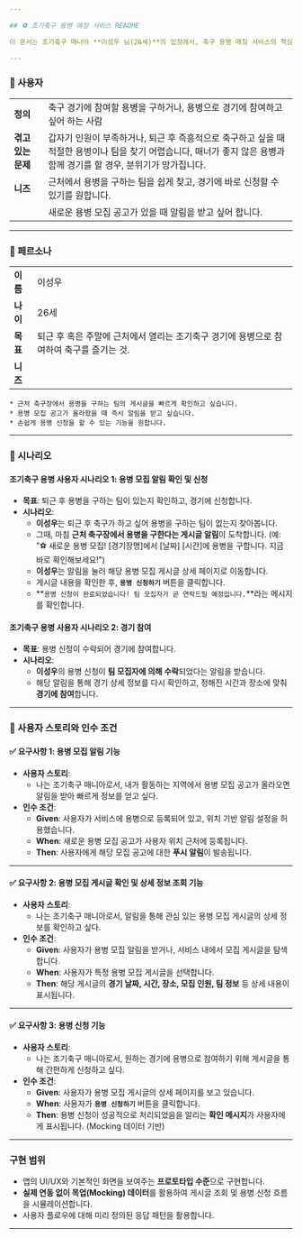 ```yaml
---

## ⚽ 조기축구 용병 매칭 서비스 README

이 문서는 조기축구 매니아 **이성우 님(26세)**의 입장에서, 축구 용병 매칭 서비스의 핵심 페르소나, 사용자 스토리 및 구현 범위를 설명합니다. 본 프로젝트는 실제 연동 없이 목업(Mocking) 데이터로 구현된 **프로토타입 수준**입니다.

---
```


### 📌 사용자

| | |
| --- | --- |
| **정의** | 축구 경기에 참여할 용병을 구하거나, 용병으로 경기에 참여하고 싶어 하는 사람 |
| **겪고 있는 문제** | 갑자기 인원이 부족하거나, 퇴근 후 즉흥적으로 축구하고 싶을 때 적절한 용병이나 팀을 찾기 어렵습니다, 매너가 좋지 않은 용병과 함께 경기를 할 경우, 분위기가 망가집니다.|
| **니즈** | 근처에서 용병을 구하는 팀을 쉽게 찾고, 경기에 바로 신청할 수 있기를 원합니다. |
| | 새로운 용병 모집 공고가 있을 때 알림을 받고 싶어 합니다. |

---

### 📌 페르소나

| | |
| --- | --- |
| **이름** | 이성우 |
| **나이** | 26세 |
| **목표** | 퇴근 후 혹은 주말에 근처에서 열리는 조기축구 경기에 용병으로 참여하여 축구를 즐기는 것. |
| **니즈** |
    * 근처 축구장에서 용병을 구하는 팀의 게시글을 빠르게 확인하고 싶습니다.
    * 용병 모집 공고가 올라왔을 때 즉시 알림을 받고 싶습니다.
    * 손쉽게 용병 신청을 할 수 있는 기능을 원합니다.

---

### 📌 시나리오

#### **조기축구 용병 사용자 시나리오 1: 용병 모집 알림 확인 및 신청**

* **목표**: 퇴근 후 용병을 구하는 팀이 있는지 확인하고, 경기에 신청합니다.
* **시나리오**:
    * **이성우**는 퇴근 후 축구가 하고 싶어 용병을 구하는 팀이 없는지 찾아봅니다.
    * 그때, 마침 **근처 축구장에서 용병을 구한다는 게시글 알림**이 도착합니다. (예: "⚽ 새로운 용병 모집! [경기장명]에서 [날짜] [시간]에 용병을 구합니다. 지금 바로 확인해보세요!")
    * **이성우**는 알림을 눌러 해당 용병 모집 게시글 상세 페이지로 이동합니다.
    * 게시글 내용을 확인한 후, **`용병 신청하기`** 버튼을 클릭합니다.
    * **`용병 신청이 완료되었습니다! 팀 모집자가 곧 연락드릴 예정입니다.`**라는 메시지를 확인합니다.

#### **조기축구 용병 사용자 시나리오 2: 경기 참여**

* **목표**: 용병 신청이 수락되어 경기에 참여합니다.
* **시나리오**:
    * **이성우**의 용병 신청이 **팀 모집자에 의해 수락**되었다는 알림을 받습니다.
    * 해당 알림을 통해 경기 상세 정보를 다시 확인하고, 정해진 시간과 장소에 맞춰 **경기에 참여**합니다.

---

### 📌 사용자 스토리와 인수 조건

#### ✅ **요구사항 1: 용병 모집 알림 기능**

* **사용자 스토리**:
    * 나는 조기축구 매니아로서, 내가 활동하는 지역에서 용병 모집 공고가 올라오면 알림을 받아 빠르게 정보를 얻고 싶다.
* **인수 조건**:
    * **Given**: 사용자가 서비스에 용병으로 등록되어 있고, 위치 기반 알림 설정을 허용했습니다.
    * **When**: 새로운 용병 모집 공고가 사용자 위치 근처에 등록됩니다.
    * **Then**: 사용자에게 해당 모집 공고에 대한 **푸시 알림**이 발송됩니다.

---

#### ✅ **요구사항 2: 용병 모집 게시글 확인 및 상세 정보 조회 기능**

* **사용자 스토리**:
    * 나는 조기축구 매니아로서, 알림을 통해 관심 있는 용병 모집 게시글의 상세 정보를 확인하고 싶다.
* **인수 조건**:
    * **Given**: 사용자가 용병 모집 알림을 받거나, 서비스 내에서 모집 게시글을 탐색합니다.
    * **When**: 사용자가 특정 용병 모집 게시글을 선택합니다.
    * **Then**: 해당 게시글의 **경기 날짜, 시간, 장소, 모집 인원, 팀 정보** 등 상세 내용이 표시됩니다.

---

#### ✅ **요구사항 3: 용병 신청 기능**

* **사용자 스토리**:
    * 나는 조기축구 매니아로서, 원하는 경기에 용병으로 참여하기 위해 게시글을 통해 간편하게 신청하고 싶다.
* **인수 조건**:
    * **Given**: 사용자가 용병 모집 게시글의 상세 페이지를 보고 있습니다.
    * **When**: 사용자가 **`용병 신청하기`** 버튼을 클릭합니다.
    * **Then**: 용병 신청이 성공적으로 처리되었음을 알리는 **확인 메시지**가 사용자에게 표시됩니다. (Mocking 데이터 기반)

---

### 구현 범위

* 앱의 UI/UX와 기본적인 화면을 보여주는 **프로토타입 수준**으로 구현합니다.
* **실제 연동 없이 목업(Mocking) 데이터**를 활용하여 게시글 조회 및 용병 신청 흐름을 시뮬레이션합니다.
* 사용자 플로우에 대해 미리 정의된 응답 패턴을 활용합니다.

---
